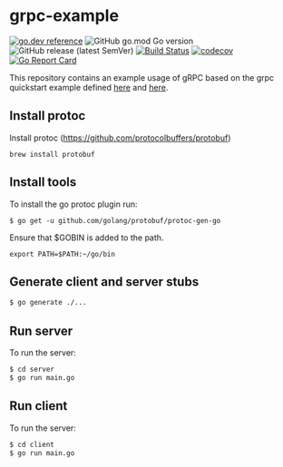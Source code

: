 # grpc-example


[![go.dev reference](https://img.shields.io/badge/go.dev-reference-007d9c?logo=go&logoColor=white&style=flat-square)](https://pkg.go.dev/github.com/bvwells/grpc-example?tab=overview)
![GitHub go.mod Go version](https://img.shields.io/github/go-mod/go-version/bvwells/grpc-example)
![GitHub release (latest SemVer)](https://img.shields.io/github/v/release/bvwells/grpc-example) 
[![Build Status](https://travis-ci.com/bvwells/grpc-example.svg?branch=master)](https://travis-ci.org/bvwells/grpc-example)
[![codecov](https://codecov.io/gh/bvwells/grpc-example/branch/master/graph/badge.svg)](https://codecov.io/gh/bvwells/grpc-example)
[![Go Report Card](https://goreportcard.com/badge/github.com/bvwells/grpc-example)](https://goreportcard.com/report/github.com/bvwells/grpc-example)

This repository contains an example usage of gRPC based on the grpc quickstart example defined [here](https://grpc.io/docs/languages/go/quickstart/) and [here](https://github.com/grpc/grpc-go/blob/master/examples/helloworld/helloworld/helloworld.proto).

## Install protoc

Install protoc (https://github.com/protocolbuffers/protobuf)

```
brew install protobuf
```

## Install tools

To install the go protoc plugin run:

```
$ go get -u github.com/golang/protobuf/protoc-gen-go
```

Ensure that $GOBIN is added to the path.

```
export PATH=$PATH:~/go/bin
```

## Generate client and server stubs

```bash
$ go generate ./...
```

## Run server

To run the server:

```bash
$ cd server
$ go run main.go
```

## Run client

To run the server:

```bash
$ cd client
$ go run main.go
```
